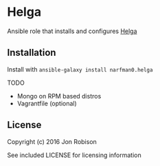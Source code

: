 Helga
=====

Ansible role that installs and configures [Helga](https://github.com/shaunduncan/helga/)

Installation
------------

Install with ``ansible-galaxy install narfman0.helga``

TODO

* Mongo on RPM based distros
* Vagrantfile (optional)

License
-------

Copyright (c) 2016 Jon Robison

See included LICENSE for licensing information
